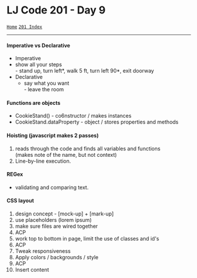 # LJ Code 201 - Day 9
<a href="../README.md">`Home`</a>
<a href="201_README.md">`201 Index`</a>
<hr>

#### Imperative vs Declarative
-  Imperative
  - show all your steps </br>
    \- stand up, turn left*, walk 5 ft, turn left 90*, exit doorway
- Declarative
  - say what you want </br>
    \- leave the room

#### Functions are objects
- CookieStand() - co6nstructor / makes instances
- CookieStand.dataProperty - object / stores properties and methods

#### Hoisting (javascript makes 2 passes)
1. reads through the code and finds all variables and functions </br>
   (makes note of the name, but not context)
2. Line-by-line execution.

#### REGex
- validating and comparing text.

#### CSS layout
1. design concept - [mock-up] + [mark-up]
2. use placeholders (lorem ipsum)
3. make sure files are wired together
4. ACP
5. work top to bottom in page, limit the use of classes and id's
6. ACP
7. Tweak responsiveness
8. Apply colors / backgrounds / style
9. ACP
10. Insert content
